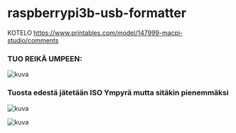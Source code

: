 # raspberrypi3b-usb-formatter

KOTELO https://www.printables.com/model/147999-macpi-studio/comments


### TUO REIKÄ UMPEEN: 
![kuva](https://github.com/mazkdevf/raspberrypi3b-usb-formatter/assets/79049205/d0b99bbc-2280-4278-b730-0eb8b42005f9)


### Tuosta edestä jätetään ISO Ympyrä mutta sitäkin pienemmäksi
![kuva](https://github.com/mazkdevf/raspberrypi3b-usb-formatter/assets/79049205/b7f14072-bb53-4710-84fc-7eed1ccd7ee6)


![kuva](https://github.com/mazkdevf/raspberrypi3b-usb-formatter/assets/79049205/a22676b2-d280-451b-afe1-8e5dac1cb01a)
